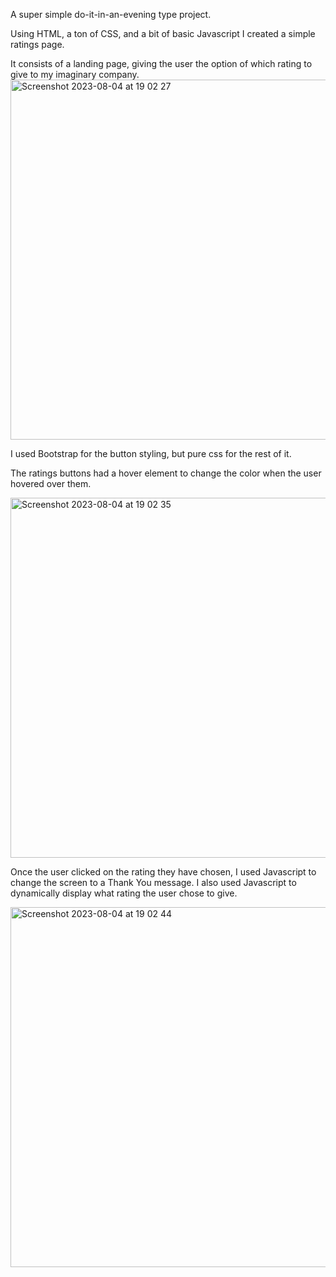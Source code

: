A super simple do-it-in-an-evening type project. 

Using HTML, a ton of CSS, and a bit of basic Javascript I created a simple ratings page.

It consists of a landing page, giving the user the option of which rating to give to my imaginary company.
<img width="576" alt="Screenshot 2023-08-04 at 19 02 27" src="https://github.com/lesliemw/Ratings_Project/assets/114259884/b3bc2c2b-b133-4a22-ac1d-77f20a4fbc1d">

I used Bootstrap for the button styling, but pure css for the rest of it.

The ratings buttons had a hover element to change the color when the user hovered over them.

<img width="576" alt="Screenshot 2023-08-04 at 19 02 35" src="https://github.com/lesliemw/Ratings_Project/assets/114259884/f5041beb-5c0a-4c7f-8914-22c18c1d278d">

Once the user clicked on the rating they have chosen, I used Javascript to change the screen to a Thank You message. I also used Javascript to dynamically display what rating the user chose to give.

<img width="576" alt="Screenshot 2023-08-04 at 19 02 44" src="https://github.com/lesliemw/Ratings_Project/assets/114259884/d243972c-b25c-4a77-a4f6-35e0da8810fd">

